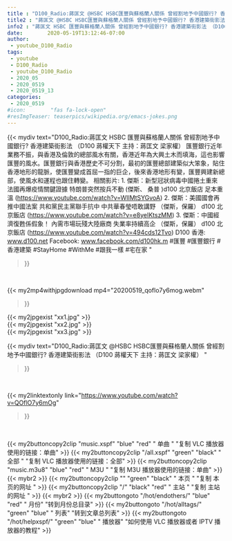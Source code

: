```yaml
---
title : "D100_Radio:蔣匡文 @HSBC HSBC匯豐與蘇格蘭人關係 曾經割地予中國銀行? 香港建築街影法 （D100 蔣權天下 主持：蔣匡文 梁家權） "
title2 : "蔣匡文 @HSBC HSBC匯豐與蘇格蘭人關係 曾經割地予中國銀行? 香港建築街影法 （D100 蔣權天下 主持：蔣匡文 梁家權） "
info2 : "蔣匡文 HSBC 匯豐與蘇格蘭人關係 曾經割地予中國銀行? 香港建築街影法 （D100 蔣權天下 主持：蔣匡文 梁家權）  匯豐銀行近年業務不振，與香港及倫敦的總部風水有關，香港近年為大興土木而填海，這也影響匯豐的風水。匯豐銀行與香港歷史不可分割，最初的匯豐總部建築似大笨象，貼住香港地形的龍脈，使匯豐變成首屈一指的巨企，後來香港地形有變，匯豐興建新總部，使風水和運程也跟住轉變。  相關影片: 1. 傑斯：新型冠狀病毒中國捲土重來 法國再爆疫情關鍵證據 特朗普突然按兵不動 (傑斯、 桑普 )d100 北京飯店 足本重溫 (https://www.youtube.com/watch?v=WIlMtSYGvoA) 2. 傑斯：美國國會再推中國法案 共和黨民主黨聯手抗中 中共華春瑩唔敢講野 （傑斯，保羅） d100 北京飯店 (https://www.youtube.com/watch?v=e8yeIKtszMM) 3. 傑斯：中國經濟復甦係假象！ 內需市場玩殘大陸廠商 失業率持續高企 （傑斯，保羅） d100 北京飯店 (https://www.youtube.com/watch?v=494cds12Tvo)  D100 香港: www.d100.net Facebook: www.facebook.com/d100hk.m  #匯豐 #匯豐銀行 #香港建築 #StayHome #WithMe #跟我一樣 #宅在家 "
date:        2020-05-19T13:12:46-07:00
author:
 - youtube_D100_Radio
tags:
 - youtube
 - D100_Radio
 - youtube_D100_Radio
 - 2020_05
 - 2020_0519
 - 2020_0519_13
categories:
 - 2020_0519
#icon:        "fas fa-lock-open"
#resImgTeaser: teaserpics/wikipedia.org/emacs-jokes.png
---
```


{{< mydiv text="D100_Radio:蔣匡文 HSBC 匯豐與蘇格蘭人關係 曾經割地予中國銀行? 香港建築街影法 （D100 蔣權天下 主持：蔣匡文 梁家權）  匯豐銀行近年業務不振，與香港及倫敦的總部風水有關，香港近年為大興土木而填海，這也影響匯豐的風水。匯豐銀行與香港歷史不可分割，最初的匯豐總部建築似大笨象，貼住香港地形的龍脈，使匯豐變成首屈一指的巨企，後來香港地形有變，匯豐興建新總部，使風水和運程也跟住轉變。  相關影片: 1. 傑斯：新型冠狀病毒中國捲土重來 法國再爆疫情關鍵證據 特朗普突然按兵不動 (傑斯、 桑普 )d100 北京飯店 足本重溫 (https://www.youtube.com/watch?v=WIlMtSYGvoA) 2. 傑斯：美國國會再推中國法案 共和黨民主黨聯手抗中 中共華春瑩唔敢講野 （傑斯，保羅） d100 北京飯店 (https://www.youtube.com/watch?v=e8yeIKtszMM) 3. 傑斯：中國經濟復甦係假象！ 內需市場玩殘大陸廠商 失業率持續高企 （傑斯，保羅） d100 北京飯店 (https://www.youtube.com/watch?v=494cds12Tvo)  D100 香港: www.d100.net Facebook: www.facebook.com/d100hk.m  #匯豐 #匯豐銀行 #香港建築 #StayHome #WithMe #跟我一樣 #宅在家 "
>}}
<br>


{{< my2mp4withjpgdownload mp4="20200519_qoflo7y6mog.webm"
>}}

{{< my2jpgexist "xx1.jpg" >}}<br>
{{< my2jpgexist "xx2.jpg" >}}<br>
{{< my2jpgexist "xx3.jpg" >}}<br>



{{< mydiv text="D100_Radio:蔣匡文 @HSBC HSBC匯豐與蘇格蘭人關係 曾經割地予中國銀行? 香港建築街影法 （D100 蔣權天下 主持：蔣匡文 梁家權） "
>}}
<br>

{{< my2linktextonly link="https://www.youtube.com/watch?v=QOflO7y6mOg"
>}}


<br>

{{< my2buttoncopy2clip "music.xspf"        "blue"   "red"    " 单曲 "  "复制 VLC 播放器使用的链接：单曲" >}} {{< my2buttoncopy2clip "/all.xspf"         "green"  "black"  " 全部 "  "复制 VLC 播放器使用的链接：全部" >}} {{< my2buttoncopy2clip "music.m3u8"        "blue"   "red"    " M3U  "    "复制 M3U 播放器使用的链接：单曲" >}} {{< mybr2 >}} {{< my2buttoncopy2clip ""                  "green"  "black"  " 本页 "    "复制 本页的网址 " >}} {{< my2buttoncopy2clip "/"                 "black"  "red"    " 主站 "    "复制 主站的网址 " >}} {{< mybr2 >}} {{< my2buttongoto      "/hot/endothers/"   "blue"   "red"    " 月份"   "转到月份总目录" >}} {{< my2buttongoto      "/hot/alltags/"     "green"  "blue"   " 列表"   "转到文章总列表" >}} {{< my2buttongoto      "/hot/helpxspf/"    "green"  "blue"   " 播放器" "如何使用 VLC 播放器或者 IPTV 播放器的教程" >}} 
